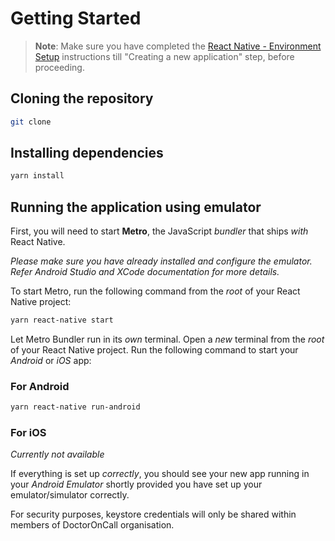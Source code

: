 # Getting Started

>**Note**: Make sure you have completed the [React Native - Environment Setup](https://reactnative.dev/docs/environment-setup) instructions till "Creating a new application" step, before proceeding.

## Cloning the repository

```bash
git clone
```

## Installing dependencies

```bash
yarn install
```

## Running the application using emulator

First, you will need to start **Metro**, the JavaScript _bundler_ that ships _with_ React Native.

*Please make sure you have already installed and configure the emulator. Refer Android Studio and XCode documentation for more details.*

To start Metro, run the following command from the _root_ of your React Native project:

```bash
yarn react-native start
```
Let Metro Bundler run in its _own_ terminal. Open a _new_ terminal from the _root_ of your React Native project. Run the following command to start your _Android_ or _iOS_ app:

### For Android

```bash
yarn react-native run-android
```

### For iOS
*Currently not available*

If everything is set up _correctly_, you should see your new app running in your _Android Emulator_ shortly provided you have set up your emulator/simulator correctly.

For security purposes, keystore credentials will only be shared within members of DoctorOnCall organisation.

